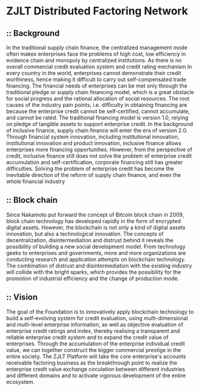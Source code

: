 ZJLT Distributed Factoring Network
===================================

## :: Background

In the traditional supply chain finance, the centralized management mode often makes enterprises face the problems of high cost, low efficiency in evidence chain and monopoly by centralized institutions. As there is no overall commercial credit evaluation system and credit rating mechanism In every country in the world, enterprises cannot demonstrate their credit worthiness, hence making it difficult to carry out self-compensated trade financing. The financial needs of enterprises can be met only through the traditional pledge or supply chain financing model, which is a great obstacle for social progress and the rational allocation of social resources. The root causes of the industry pain points, i.e. difficulty in obtaining financing are because the enterprise credit cannot be self-certified, cannot accumulate, and cannot be rated. 
The traditional financing model is version 1.0, relying on pledge of tangible assets to support enterprise credit. In the background of inclusive finance, supply chain finance will enter the era of version 2.0. Through financial system innovation, including institutional innovation, institutional innovation and product innovation, inclusive finance allows enterprises more financing opportunities. However, from the perspective of credit, inclusive finance still does not solve the problem of enterprise credit accumulation and self-certification, corporate financing still has greater difficulties. Solving the problem of enterprise credit has become the inevitable direction of the reform of supply chain finance, and even the whole financial industry

## :: Block chain

Since Nakamoto put forward the concept of Bitcoin block chain in 2009, block chain technology has developed rapidly in the form of encrypted digital assets. However, the blockchain is not only a kind of digital assets innovation, but also a technological innovation. The concepts of decentralization, disintermediation and distrust behind it reveals the possibility of building a new social development model. From technology geeks to enterprises and governments, more and more organizations are conducting research and application attempts on blockchain technology. The combination of distrust and disintermediation with the existing industry will collide with the bright sparks, which provides the possibility for the promotion of industrial efficiency and the change of production mode.

## :: Vision

The goal of the Foundation is to innovatively apply blockchain technology to build a self-evolving system for credit evaluation, using multi-dimensional and multi-level enterprise information, as well as objective evaluation of enterprise credit ratings and index, thereby realising a transparent and reliable enterprise credit system and to expand the credit value of enterprises. Through the accumulation of the enterprise individual credit value, we can together construct the bigger commercial prestige in the entire society. The ZJLT Platform will take the core enterprise's accounts receivable factoring business as the breakthrough point to realize the enterprise credit value exchange circulation between different industries and different domains and to activate vigorous development of the entire ecosystem.

